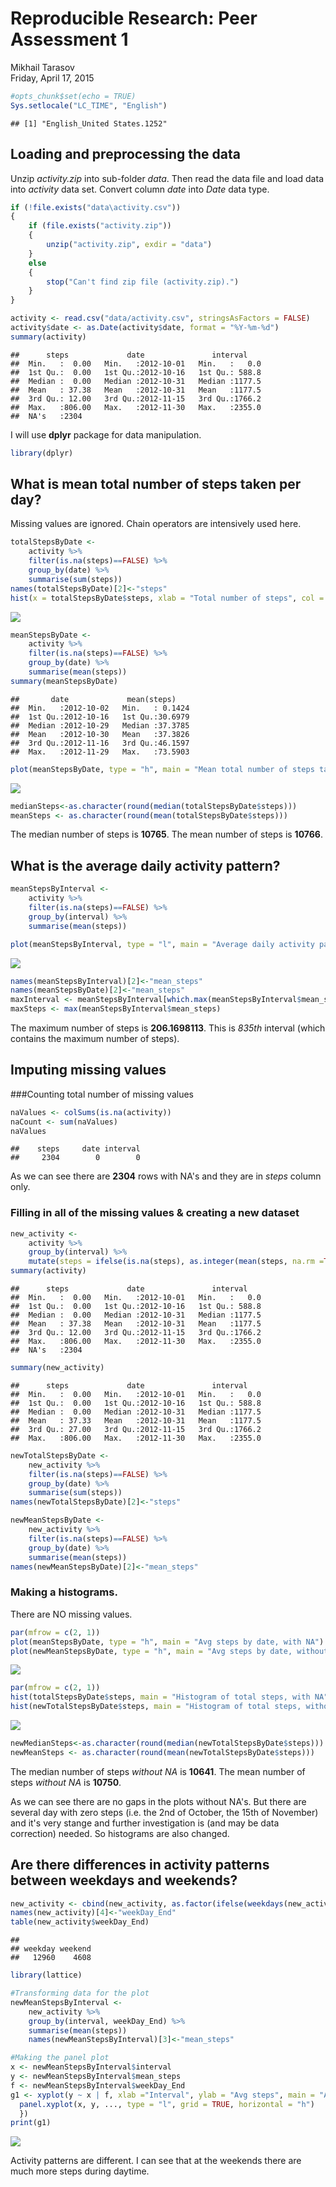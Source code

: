# Reproducible Research: Peer Assessment 1
Mikhail Tarasov  
Friday, April 17, 2015  


```r
#opts_chunk$set(echo = TRUE)
Sys.setlocale("LC_TIME", "English")
```

```
## [1] "English_United States.1252"
```

## Loading and preprocessing the data
Unzip *activity.zip* into sub-folder *data*. Then read the data file and load data into *activity* data set.
Convert column *date* into *Date* data type. 

```r
if (!file.exists("data\activity.csv")) 
{
    if (file.exists("activity.zip")) 
    {
        unzip("activity.zip", exdir = "data")
    }
    else
    {
        stop("Can't find zip file (activity.zip).")
    }
}

activity <- read.csv("data/activity.csv", stringsAsFactors = FALSE)
activity$date <- as.Date(activity$date, format = "%Y-%m-%d")
summary(activity)
```

```
##      steps             date               interval     
##  Min.   :  0.00   Min.   :2012-10-01   Min.   :   0.0  
##  1st Qu.:  0.00   1st Qu.:2012-10-16   1st Qu.: 588.8  
##  Median :  0.00   Median :2012-10-31   Median :1177.5  
##  Mean   : 37.38   Mean   :2012-10-31   Mean   :1177.5  
##  3rd Qu.: 12.00   3rd Qu.:2012-11-15   3rd Qu.:1766.2  
##  Max.   :806.00   Max.   :2012-11-30   Max.   :2355.0  
##  NA's   :2304
```

I will use **dplyr** package for data manipulation.

```r
library(dplyr)
```

## What is mean total number of steps taken per day?
Missing values are ignored. Chain operators are intensively used here.

```r
totalStepsByDate <- 
    activity %>%
    filter(is.na(steps)==FALSE) %>%
    group_by(date) %>%
    summarise(sum(steps))
names(totalStepsByDate)[2]<-"steps"
hist(x = totalStepsByDate$steps, xlab = "Total number of steps", col = "orange")
```

![](PA1_template_files/figure-html/mean_calc_na_ignored-1.png) 

```r
meanStepsByDate <- 
    activity %>%
    filter(is.na(steps)==FALSE) %>%
    group_by(date) %>%
    summarise(mean(steps))
summary(meanStepsByDate)
```

```
##       date             mean(steps)     
##  Min.   :2012-10-02   Min.   : 0.1424  
##  1st Qu.:2012-10-16   1st Qu.:30.6979  
##  Median :2012-10-29   Median :37.3785  
##  Mean   :2012-10-30   Mean   :37.3826  
##  3rd Qu.:2012-11-16   3rd Qu.:46.1597  
##  Max.   :2012-11-29   Max.   :73.5903
```

```r
plot(meanStepsByDate, type = "h", main = "Mean total number of steps taken per day")
```

![](PA1_template_files/figure-html/mean_calc_na_ignored-2.png) 

```r
medianSteps<-as.character(round(median(totalStepsByDate$steps)))
meanSteps <- as.character(round(mean(totalStepsByDate$steps)))
```
The median number of steps is **10765**.
The mean number of steps is **10766**.

## What is the average daily activity pattern?

```r
meanStepsByInterval <- 
    activity %>%
    filter(is.na(steps)==FALSE) %>%
    group_by(interval) %>%
    summarise(mean(steps))

plot(meanStepsByInterval, type = "l", main = "Average daily activity pattern")
```

![](PA1_template_files/figure-html/average_daily_activity-1.png) 


```r
names(meanStepsByInterval)[2]<-"mean_steps"
names(meanStepsByDate)[2]<-"mean_steps"
maxInterval <- meanStepsByInterval[which.max(meanStepsByInterval$mean_steps), 1]
maxSteps <- max(meanStepsByInterval$mean_steps)
```
The maximum number of steps is **206.1698113**. This is *835th* interval (which contains the maximum number of steps).

## Imputing missing values
###Counting total number of missing values

```r
naValues <- colSums(is.na(activity))
naCount <- sum(naValues)
naValues
```

```
##    steps     date interval 
##     2304        0        0
```

As we can see there are **2304** rows with NA's and they are in *steps* column only.

### Filling in all of the missing values & creating a new dataset

```r
new_activity <- 
    activity %>%
    group_by(interval) %>%
    mutate(steps = ifelse(is.na(steps), as.integer(mean(steps, na.rm =TRUE)), steps))
summary(activity)
```

```
##      steps             date               interval     
##  Min.   :  0.00   Min.   :2012-10-01   Min.   :   0.0  
##  1st Qu.:  0.00   1st Qu.:2012-10-16   1st Qu.: 588.8  
##  Median :  0.00   Median :2012-10-31   Median :1177.5  
##  Mean   : 37.38   Mean   :2012-10-31   Mean   :1177.5  
##  3rd Qu.: 12.00   3rd Qu.:2012-11-15   3rd Qu.:1766.2  
##  Max.   :806.00   Max.   :2012-11-30   Max.   :2355.0  
##  NA's   :2304
```

```r
summary(new_activity)
```

```
##      steps             date               interval     
##  Min.   :  0.00   Min.   :2012-10-01   Min.   :   0.0  
##  1st Qu.:  0.00   1st Qu.:2012-10-16   1st Qu.: 588.8  
##  Median :  0.00   Median :2012-10-31   Median :1177.5  
##  Mean   : 37.33   Mean   :2012-10-31   Mean   :1177.5  
##  3rd Qu.: 27.00   3rd Qu.:2012-11-15   3rd Qu.:1766.2  
##  Max.   :806.00   Max.   :2012-11-30   Max.   :2355.0
```

```r
newTotalStepsByDate <- 
    new_activity %>%
    filter(is.na(steps)==FALSE) %>%
    group_by(date) %>%
    summarise(sum(steps))
names(newTotalStepsByDate)[2]<-"steps"

newMeanStepsByDate <- 
    new_activity %>%
    filter(is.na(steps)==FALSE) %>%
    group_by(date) %>%
    summarise(mean(steps))
names(newMeanStepsByDate)[2]<-"mean_steps"
```
### Making a histograms. 
There are NO missing values.


```r
par(mfrow = c(2, 1))
plot(meanStepsByDate, type = "h", main = "Avg steps by date, with NA")
plot(newMeanStepsByDate, type = "h", main = "Avg steps by date, without NA")
```

![](PA1_template_files/figure-html/mean_calc_no_na_plots-1.png) 



```r
par(mfrow = c(2, 1))
hist(totalStepsByDate$steps, main = "Histogram of total steps, with NA",  col = "orange")
hist(newTotalStepsByDate$steps, main = "Histogram of total steps, without NA",  col = "orange")
```

![](PA1_template_files/figure-html/mean_calc_no_na_hist-1.png) 

```r
newMedianSteps<-as.character(round(median(newTotalStepsByDate$steps)))
newMeanSteps <- as.character(round(mean(newTotalStepsByDate$steps)))
```
The median number of steps *without NA* is **10641**.
The mean number of steps *without NA* is **10750**.

As we can see there are no gaps in the plots without NA's. But there are several day with zero steps (i.e. the 2nd of October, the 15th of November) and it's very stange and further investigation is (and may be data correction) needed.
So histograms are also changed.


## Are there differences in activity patterns between weekdays and weekends?

```r
new_activity <- cbind(new_activity, as.factor(ifelse(weekdays(new_activity$date) %in% (c("Monday", "Tuesday", "Wednesday", "Thursday", "Friday")), yes = "weekday", no = "weekend")))
names(new_activity)[4]<-"weekDay_End"
table(new_activity$weekDay_End)
```

```
## 
## weekday weekend 
##   12960    4608
```



```r
library(lattice)

#Transforming data for the plot
newMeanStepsByInterval <- 
    new_activity %>%
    group_by(interval, weekDay_End) %>%
    summarise(mean(steps))
    names(newMeanStepsByInterval)[3]<-"mean_steps"

#Making the panel plot
x <- newMeanStepsByInterval$interval
y <- newMeanStepsByInterval$mean_steps
f <- newMeanStepsByInterval$weekDay_End
g1 <- xyplot(y ~ x | f, xlab ="Interval", ylab = "Avg steps", main = "Activity patterns at weekends and weekdays", layout = c(1, 2), panel = function(x, y, ...) {
  panel.xyplot(x, y, ..., type = "l", grid = TRUE, horizontal = "h")
  })
print(g1)
```

![](PA1_template_files/figure-html/unnamed-chunk-5-1.png) 

Activity patterns are different. I can see that at the weekends there are much more steps during daytime.
